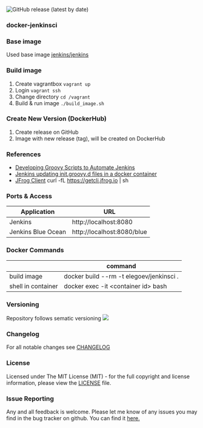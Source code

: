 ![GitHub release (latest by date)](https://img.shields.io/github/v/release/elegoev/docker-jenkinsci?style=plastic)

### docker-jenkinsci

### Base image
Used base image [jenkins/jenkins](https://hub.docker.com/r/jenkins/jenkins)

### Build image
1. Create vagrantbox `vagrant up`
1. Login `vagrant ssh`
1. Change directory `cd /vagrant`
1. Build & run image `./build_image.sh`

### Create New Version (DockerHub)
1. Create release on GitHub
1. Image with new release (tag), will be created on DockerHub

### References
- [Developing Groovy Scripts to Automate Jenkins](https://brokenco.de/2017/07/24/groovy-automation-for-jenkins.html)
- [Jenkins updating init.groovy.d files in a docker container](https://stackoverflow.com/questions/45818327/jenkins-updating-init-groovy-d-files-in-a-docker-container)
- [JFrog Client](https://www.jfrog.com/confluence/display/CLI/CLI+for+JFrog+Artifactory)
curl -fL https://getcli.jfrog.io | sh

### Ports & Access
| Application          | URL                         |
|----------------------|-----------------------------|
| Jenkins              | http://localhost:8080       |
| Jenkins Blue Ocean   | http://localhost:8080/blue  |

### Docker Commands
|                      | command                                            |
|----------------------|----------------------------------------------------|
| build image          | docker build --rm -t elegoev/jenkinsci .           |
| shell in container   | docker exec -it \<container id\> bash              |

### Versioning
Repository follows sematic versioning  [![](https://img.shields.io/badge/semver-2.0.0-green.svg)](http://semver.org)

### Changelog
For all notable changes see [CHANGELOG](https://github.com/elegoev/docker-jenkinsci/blob/master/CHANGELOG.md)

### License
Licensed under The MIT License (MIT) - for the full copyright and license information, please view the [LICENSE](https://github.com/elegoev/docker-jenkinsci/blob/master/LICENSE) file.

### Issue Reporting
Any and all feedback is welcome.  Please let me know of any issues you may find in the bug tracker on github. You can find it [here. ](https://github.com/elegoev/docker-jenkinsci/issues)

